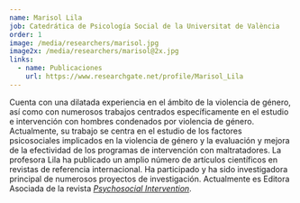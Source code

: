 ```yaml
---
name: Marisol Lila
job: Catedrática de Psicología Social de la Universitat de València
order: 1
image: /media/researchers/marisol.jpg
image2x: /media/researchers/marisol@2x.jpg
links:
  - name: Publicaciones
    url: https://www.researchgate.net/profile/Marisol_Lila
---
```


Cuenta con una dilatada experiencia en el ámbito de la violencia de género, así como con numerosos trabajos centrados específicamente en el estudio e intervención con hombres condenados por violencia de género. Actualmente, su trabajo se centra en el estudio de los factores psicosociales implicados en la violencia de
género y la evaluación y mejora de la efectividad de los programas de intervención con maltratadores. La profesora Lila ha publicado un amplio número de artículos científicos en revistas de referencia internacional. Ha participado y ha sido investigadora principal de numerosos proyectos de investigación. Actualmente es Editora Asociada de la revista _[Psychosocial Intervention](https://journals.copmadrid.org/pi/)_.
